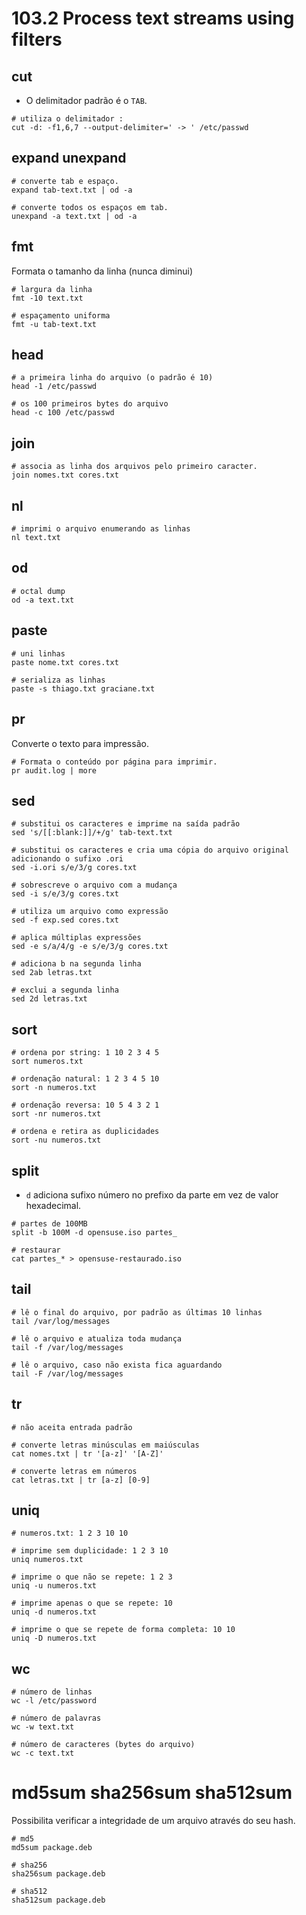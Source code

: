# 103.2 Process text streams using filters

## cut

* O delimitador padrão é o `TAB`.

```shell
# utiliza o delimitador :
cut -d: -f1,6,7 --output-delimiter=' -> ' /etc/passwd
```

## expand unexpand


```shell
# converte tab e espaço.
expand tab-text.txt | od -a

# converte todos os espaços em tab.
unexpand -a text.txt | od -a
```

## fmt

Formata o tamanho da linha (nunca diminui)

```shell
# largura da linha
fmt -10 text.txt

# espaçamento uniforma
fmt -u tab-text.txt
```

## head
```shell
# a primeira linha do arquivo (o padrão é 10)
head -1 /etc/passwd

# os 100 primeiros bytes do arquivo
head -c 100 /etc/passwd
```

## join

```shell
# associa as linha dos arquivos pelo primeiro caracter.
join nomes.txt cores.txt
```

## nl

```shell
# imprimi o arquivo enumerando as linhas
nl text.txt
```

## od

```shell
# octal dump
od -a text.txt
```

## paste

```shell
# uni linhas
paste nome.txt cores.txt

# serializa as linhas
paste -s thiago.txt graciane.txt
```

## pr
Converte o texto para impressão.

```shell
# Formata o conteúdo por página para imprimir.
pr audit.log | more
```

## sed

```shell
# substitui os caracteres e imprime na saída padrão
sed 's/[[:blank:]]/+/g' tab-text.txt

# substitui os caracteres e cria uma cópia do arquivo original adicionando o sufixo .ori
sed -i.ori s/e/3/g cores.txt

# sobrescreve o arquivo com a mudança
sed -i s/e/3/g cores.txt

# utiliza um arquivo como expressão
sed -f exp.sed cores.txt

# aplica múltiplas expressões
sed -e s/a/4/g -e s/e/3/g cores.txt

# adiciona b na segunda linha
sed 2ab letras.txt

# exclui a segunda linha
sed 2d letras.txt
```

## sort

```shell
# ordena por string: 1 10 2 3 4 5
sort numeros.txt

# ordenação natural: 1 2 3 4 5 10
sort -n numeros.txt

# ordenação reversa: 10 5 4 3 2 1
sort -nr numeros.txt

# ordena e retira as duplicidades
sort -nu numeros.txt
```

## split

* `d` adiciona sufixo número no prefixo da parte em vez de valor hexadecimal.

```shell
# partes de 100MB
split -b 100M -d opensuse.iso partes_

# restaurar
cat partes_* > opensuse-restaurado.iso
```

## tail

```shell
# lê o final do arquivo, por padrão as últimas 10 linhas
tail /var/log/messages

# lê o arquivo e atualiza toda mudança
tail -f /var/log/messages

# lê o arquivo, caso não exista fica aguardando
tail -F /var/log/messages
```

## tr

```shell
# não aceita entrada padrão

# converte letras minúsculas em maiúsculas
cat nomes.txt | tr '[a-z]' '[A-Z]'

# converte letras em números
cat letras.txt | tr [a-z] [0-9]
```

## uniq

```shell
# numeros.txt: 1 2 3 10 10

# imprime sem duplicidade: 1 2 3 10
uniq numeros.txt

# imprime o que não se repete: 1 2 3
uniq -u numeros.txt

# imprime apenas o que se repete: 10
uniq -d numeros.txt

# imprime o que se repete de forma completa: 10 10
uniq -D numeros.txt
```

## wc

```shell
# número de linhas
wc -l /etc/password

# número de palavras
wc -w text.txt

# número de caracteres (bytes do arquivo)
wc -c text.txt
```

# md5sum sha256sum sha512sum

Possibilita verificar a integridade de um arquivo através do seu hash.

```shell
# md5
md5sum package.deb

# sha256
sha256sum package.deb

# sha512
sha512sum package.deb
```
